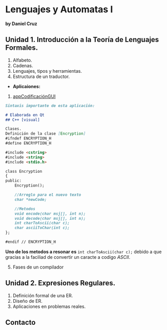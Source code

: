 # Lenguajes y Automatas I
**by Daniel Cruz**

## Unidad 1. Introducción a la Teoría de Lenguajes Formales.
1. Alfabeto.
2. Cadenas.
3. Lenguajes, tipos y herramientas.
4. Estructura de un traductor.

+ **Aplicaiones:**
1. [appCodificaciónGUI](https://github.com/moonligth-cb/appCodificacionGUI.git) 

```markdown
Sintaxis importante de esta aplicación:

# Elaborada en Qt
## C++ [visual]

Clases.
Definición de la clase [Encryption]
#ifndef ENCRYPTION_H
#define ENCRYPTION_H

#include <cstring>
#include <string>
#include <stdio.h>

class Encryption
{
public:
    Encryption();

    //Arreglo para el nuevo texto
    char *newCode;

    //Metodos
    void encode(char msj[], int n);
    void decode(char msj[], int n);
    int charToAscii(char c);
    char asciiToChar(int c);
};

#endif // ENCRYPTION_H
```
**Uno de los metodos a resonar es** `int charToAscii(char c);` debido a que gracias a la faciliad de convertir un caracte a codigo _ASCII_.

5. Fases de un compilador

## Unidad 2. Expresiones Regulares. 
1. Definición formal de una ER.
2. Diseño de ER.
3. Aplicaciones en problemas reales. 

## Contacto
